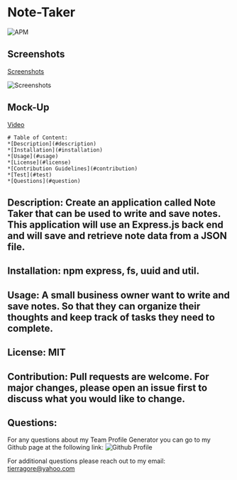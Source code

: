 # Note-Taker

![APM](https://img.shields.io/apm/l/open)

## Screenshots


[Screenshots](./Note-Taker/Note_Taker.png)

![Screenshots](./Note-Taker/Note_taker_Main.png)



## Mock-Up
[Video](https://drive.google.com/file/d/1oQLs3-e0oCmV35OC7y3imaX0qEEtGZ6Z/view?usp=sharing)
    
    # Table of Content: 
    *[Description](#description)
    *[Installation](#installation)
    *[Usage](#usage)
    *[License](#license)
    *[Contribution Guidelines](#contribution)
    *[Test](#test)
    *[Questions](#question)
    
## Description: Create an application called Note Taker that can be used to write and save notes.  This application will use an Express.js back end and will save and retrieve note data from a JSON file.

## Installation: npm express, fs, uuid and util.

## Usage: A small business owner want to write and save notes. So that they can organize their thoughts and keep track of tasks they need to complete.

## License: MIT

## Contribution: Pull requests are welcome.  For major changes, please open an issue first to discuss what you would like to change.

    
## Questions:

For any questions about my Team Profile Generator you can go to my Github page at the following link:
![Github Profile](https://github.com/tmgorogers/Team-Profile-Generator)
     
For additional questions please reach out to my email: tierragore@yahoo.com

